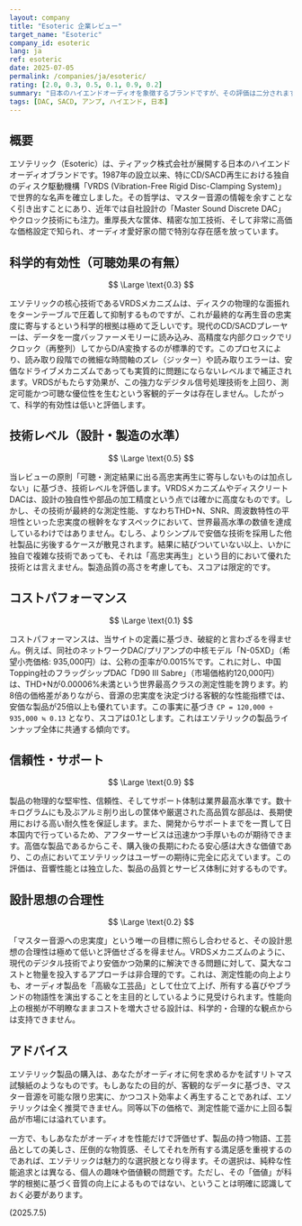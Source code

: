 ```yaml
---
layout: company
title: "Esoteric 企業レビュー"
target_name: "Esoteric"
company_id: esoteric
lang: ja
ref: esoteric
date: 2025-07-05
permalink: /companies/ja/esoteric/
rating: [2.0, 0.3, 0.5, 0.1, 0.9, 0.2]
summary: "日本のハイエンドオーディオを象徴するブランドですが、その評価は二分されます。物理的な作り込みや信頼性は業界最高クラスである一方、その核心技術であるVRDSメカニズム等は、現代のデジタル技術の前では忠実度向上への寄与が科学的に証明されていません。結果として、客観的な測定性能は価格に見合っておらず、特にコストパフォーマンスは破綻的です。性能よりも、工芸品としての価値やブランドの物語性を重視するユーザー向けの製品と言えます。"
tags: [DAC, SACD, アンプ, ハイエンド, 日本]
---
```

## 概要

エソテリック（Esoteric）は、ティアック株式会社が展開する日本のハイエンドオーディオブランドです。1987年の設立以来、特にCD/SACD再生における独自のディスク駆動機構「VRDS (Vibration-Free Rigid Disc-Clamping System)」で世界的な名声を確立しました。その哲学は、マスター音源の情報を余すことなく引き出すことにあり、近年では自社設計の「Master Sound Discrete DAC」やクロック技術にも注力。重厚長大な筐体、精密な加工技術、そして非常に高価な価格設定で知られ、オーディオ愛好家の間で特別な存在感を放っています。

## 科学的有効性（可聴効果の有無）

$$ \Large \text{0.3} $$

エソテリックの核心技術であるVRDSメカニズムは、ディスクの物理的な面振れをターンテーブルで圧着して抑制するものですが、これが最終的な再生音の忠実度に寄与するという科学的根拠は極めて乏しいです。現代のCD/SACDプレーヤーは、データを一度バッファーメモリーに読み込み、高精度な内部クロックでリクロック（再整列）してからD/A変換するのが標準的です。このプロセスにより、読み取り段階での微細な時間軸のズレ（ジッター）や読み取りエラーは、安価なドライブメカニズムであっても実質的に問題にならないレベルまで補正されます。VRDSがもたらす効果が、この強力なデジタル信号処理技術を上回り、測定可能かつ可聴な優位性を生むという客観的データは存在しません。したがって、科学的有効性は低いと評価します。

## 技術レベル（設計・製造の水準）

$$ \Large \text{0.5} $$

当レビューの原則「可聴・測定結果に出る高忠実再生に寄与しないものは加点しない」に基づき、技術レベルを評価します。VRDSメカニズムやディスクリートDACは、設計の独自性や部品の加工精度という点では確かに高度なものです。しかし、その技術が最終的な測定性能、すなわちTHD+N、SNR、周波数特性の平坦性といった忠実度の根幹をなすスペックにおいて、世界最高水準の数値を達成しているわけではありません。むしろ、よりシンプルで安価な技術を採用した他社製品に劣後するケースが散見されます。結果に結びついていない以上、いかに独自で複雑な技術であっても、それは「高忠実再生」という目的において優れた技術とは言えません。製造品質の高さを考慮しても、スコアは限定的です。

## コストパフォーマンス

$$ \Large \text{0.1} $$

コストパフォーマンスは、当サイトの定義に基づき、破綻的と言わざるを得ません。例えば、同社のネットワークDAC/プリアンプの中核モデル「N-05XD」（希望小売価格: 935,000円）は、公称の歪率が0.0015%です。これに対し、中国Topping社のフラッグシップDAC「D90 III Sabre」（市場価格約120,000円）は、THD+Nが0.00006%未満という世界最高クラスの測定性能を誇ります。約8倍の価格差がありながら、音源の忠実度を決定づける客観的な性能指標では、安価な製品が25倍以上も優れています。この事実に基づき `CP = 120,000 ÷ 935,000 ≒ 0.13` となり、スコアは0.1とします。これはエソテリックの製品ラインナップ全体に共通する傾向です。

## 信頼性・サポート

$$ \Large \text{0.9} $$

製品の物理的な堅牢性、信頼性、そしてサポート体制は業界最高水準です。数十キログラムにも及ぶアルミ削り出しの筐体や厳選された高品質な部品は、長期使用における高い耐久性を保証します。また、開発からサポートまでを一貫して日本国内で行っているため、アフターサービスは迅速かつ手厚いものが期待できます。高価な製品であるからこそ、購入後の長期にわたる安心感は大きな価値であり、この点においてエソテリックはユーザーの期待に完全に応えています。この評価は、音響性能とは独立した、製品の品質とサービス体制に対するものです。

## 設計思想の合理性

$$ \Large \text{0.2} $$

「マスター音源への忠実度」という唯一の目標に照らし合わせると、その設計思想の合理性は極めて低いと評価せざるを得ません。VRDSメカニズムのように、現代のデジタル技術でより安価かつ効果的に解決できる問題に対して、莫大なコストと物量を投入するアプローチは非合理的です。これは、測定性能の向上よりも、オーディオ製品を「高級な工芸品」として仕立て上げ、所有する喜びやブランドの物語性を演出することを主目的としているように見受けられます。性能向上の根拠が不明瞭なままコストを増大させる設計は、科学的・合理的な観点からは支持できません。

## アドバイス

エソテリック製品の購入は、あなたがオーディオに何を求めるかを試すリトマス試験紙のようなものです。もしあなたの目的が、客観的なデータに基づき、マスター音源を可能な限り忠実に、かつコスト効率よく再生することであれば、エソテリックは全く推奨できません。同等以下の価格で、測定性能で遥かに上回る製品が市場には溢れています。

一方で、もしあなたがオーディオを性能だけで評価せず、製品の持つ物語、工芸品としての美しさ、圧倒的な物質感、そしてそれを所有する満足感を重視するのであれば、エソテリックは魅力的な選択肢となり得ます。その選択は、純粋な性能追求とは異なる、個人の趣味や価値観の問題です。ただし、その「価値」が科学的根拠に基づく音質の向上によるものではない、ということは明確に認識しておく必要があります。

(2025.7.5)
